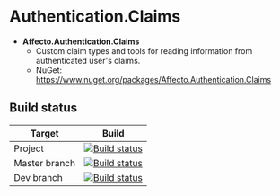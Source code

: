 # Authentication.Claims
* **Affecto.Authentication.Claims**
  * Custom claim types and tools for reading information from authenticated user's claims.
  * NuGet: https://www.nuget.org/packages/Affecto.Authentication.Claims

## Build status

| Target | Build |
| -----------------------|------------------|
| Project | [![Build status](https://ci.appveyor.com/api/projects/status/1sq9jn12u4m0jgva?svg=true)](https://ci.appveyor.com/project/johannesvaltonen/dotnet-authentication-claims) |
| Master branch | [![Build status](https://ci.appveyor.com/api/projects/status/1sq9jn12u4m0jgva/branch/master?svg=true)](https://ci.appveyor.com/project/johannesvaltonen/dotnet-authentication-claims/branch/master) |
| Dev branch | [![Build status](https://ci.appveyor.com/api/projects/status/1sq9jn12u4m0jgva/branch/dev?svg=true)](https://ci.appveyor.com/project/johannesvaltonen/dotnet-authentication-claims/branch/dev) |
